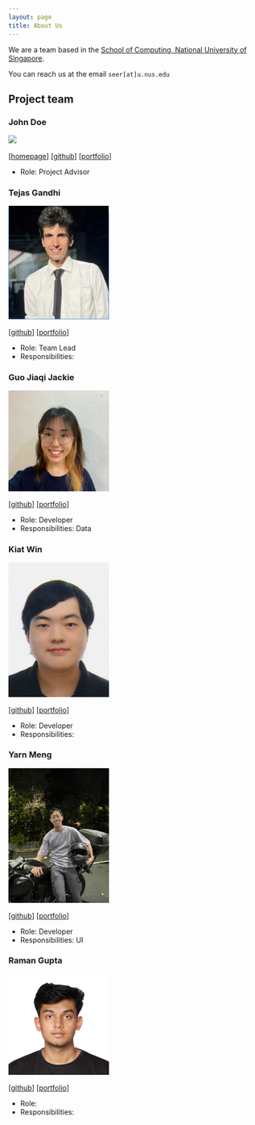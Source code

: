 ```yaml
---
layout: page
title: About Us
---
```


We are a team based in the [School of Computing, National University of Singapore](http://www.comp.nus.edu.sg).

You can reach us at the email `seer[at]u.nus.edu`

## Project team

### John Doe

<img src="images/johndoe.png" width="200px">

[[homepage](http://www.comp.nus.edu.sg/~damithch)]
[[github](https://github.com/johndoe)]
[[portfolio](team/johndoe.md)]

* Role: Project Advisor

### Tejas Gandhi

<img src="images/newway1814.png" width="200px">

[[github](http://github.com/newway1814)]
[[portfolio](team/newway1814.md)]

* Role: Team Lead
* Responsibilities:

### Guo Jiaqi Jackie

<img src="images/guojiaqijackie.jpeg" width="200px">

[[github](http://github.com/guojiaqijackie)] [[portfolio](team/guojiaqijackie.md)]

* Role: Developer
* Responsibilities: Data

### Kiat Win

<img src="images/kiatkat.png" width="200px">

[[github](http://github.com/kiatkat)]
[[portfolio](team/kiatkat.md)]

* Role: Developer
* Responsibilities: 

### Yarn Meng

<img src="images/yarnmeng.png" width="200px">

[[github](http://github.com/yarnmengnus)]
[[portfolio](team/yarnmeng.md)]

* Role: Developer
* Responsibilities: UI

### Raman Gupta

<img src="images/eyelessrhyme7.png" width="200px">

[[github](http://github.com/eyelessrhyme7)]
[[portfolio](team/newway1814.md)]

* Role:
* Responsibilities:

